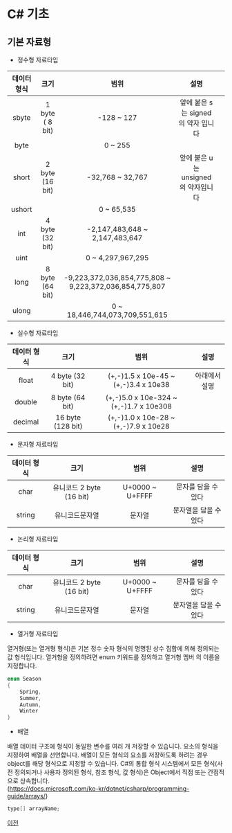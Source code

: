 # C# 기초

## 기본 자료형
- 정수형 자료타입

| 데이터 형식 |       크기      |                          범위                          |                 설명                |   |
|:-----------:|:---------------:|:------------------------------------------------------:|:-----------------------------------:|---|
|    sbyte    | 1 byte ( 8 bit) |                       -128 ~ 127                       |  앞에 붙은 s는 signed의 약자 입니다 |   |
|     byte    |                 |                         0 ~ 255                        |                                     |   |
|    short    | 2 byte (16 bit) |                    -32,768 ~ 32,767                    | 앞에 붙은 u는 unsigned의 약자입니다 |   |
|    ushort   |                 |                       0 ~ 65,535                       |                                     |   |
|     int     | 4 byte (32 bit) |             -2,147,483,648 ~ 2,147,483,647             |                                     |   |
|     uint    |                 |                    0 ~ 4,297,967,295                   |                                     |   |
|     long    | 8 byte (64 bit) | -9,223,372,036,854,775,808 ~ 9,223,372,036,854,775,807 |                                     |   |
|    ulong    |                 |             0 ~ 18,446,744,073,709,551,615             |                                     |   |

- 실수형 자료타입

| 데이터 형식 |        크기       |                   범위                  |      설명     |
|:-----------:|:-----------------:|:---------------------------------------:|:-------------:|
|    float    |  4 byte (32 bit)  |  (+,-)1.5 x 10e-45 ~ (+,-)3.4 x 10e38   | 아래에서 설명 |
|    double   |  8 byte (64 bit)  | (+,-)5.0 x 10e-324 ~ (+,-)1.7 x 10e308  |               |
|   decimal   | 16 byte (128 bit) |  (+,-)1.0 x 10e-28 ~ (+,-)7.9 x 10e28   |               |

- 문자형 자료타입

| 데이터 형식 |           크기           |       범위      |          설명         |
|:-----------:|:------------------------:|:---------------:|:---------------------:|
|     char    | 유니코드 2 byte (16 bit) | U+0000 ~ U+FFFF |  문자를 담을 수 있다  |
|    string   |      유니코드문자열      |      문자열     | 문자열을 담을 수 있다 |

- 논리형 자료타입

| 데이터 형식 |           크기           |       범위      |          설명         |
|:-----------:|:------------------------:|:---------------:|:---------------------:|
|     char    | 유니코드 2 byte (16 bit) | U+0000 ~ U+FFFF |  문자를 담을 수 있다  |
|    string   |      유니코드문자열      |      문자열     | 문자열을 담을 수 있다 |

- 열거형 자료타입

열거형(또는 열거형 형식)은 기본 정수 숫자 형식의 명명된 상수 집합에 의해 정의되는 값 형식입니다. 
열거형을 정의하려면 enum 키워드를 정의하고 열거형 멤버 의 이름을 지정합니다.
```csharp
enum Season
{
    Spring,
    Summer,
    Autumn,
    Winter
}
```

- 배열

배열 데이터 구조에 형식이 동일한 변수를 여러 개 저장할 수 있습니다. 요소의 형식을 지정하여 배열을 선언합니다. 
배열이 모든 형식의 요소를 저장하도록 하려는 경우 object를 해당 형식으로 지정할 수 있습니다. 
C#의 통합 형식 시스템에서 모든 형식(사전 정의되거나 사용자 정의된 형식, 참조 형식, 값 형식)은 Object에서 직접 또는 간접적으로 상속합니다.</br>
(https://docs.microsoft.com/ko-kr/dotnet/csharp/programming-guide/arrays/)
```csharp
type[] arrayName;
```
 



[이전](https://github.com/1994wjdwodbs/StudyCSharp21)
